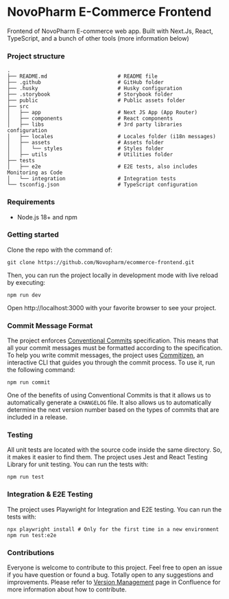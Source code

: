 # NovoPharm E-Commerce Frontend
Frontend of NovoPharm E-commerce web app. Built with Next.Js, React, TypeScript, and a bunch of other tools (more information below)

### Project structure

```shell
.
├── README.md                       # README file
├── .github                         # GitHub folder
├── .husky                          # Husky configuration
├── .storybook                      # Storybook folder
├── public                          # Public assets folder
├── src
│   ├── app                         # Next JS App (App Router)
│   ├── components                  # React components
│   ├── libs                        # 3rd party libraries configuration
│   ├── locales                     # Locales folder (i18n messages)
│   ├── assets                      # Assets folder
│   │   └── styles                  # Styles folder
│   ├── utils                       # Utilities folder
├── tests
│   ├── e2e                         # E2E tests, also includes Monitoring as Code
│   └── integration                 # Integration tests
└── tsconfig.json                   # TypeScript configuration
```

### Requirements
- Node.js 18+ and npm

### Getting started

Clone the repo with the command of:
```shell
git clone https://github.com/Novopharm/ecommerce-frontend.git
```

Then, you can run the project locally in development mode with live reload by executing:
```shell
npm run dev
```
Open http://localhost:3000 with your favorite browser to see your project.

### Commit Message Format

The project enforces [Conventional Commits](https://www.conventionalcommits.org/) specification. This means that all your commit messages must be formatted according to the specification. To help you write commit messages, the project uses [Commitizen](https://github.com/commitizen/cz-cli), an interactive CLI that guides you through the commit process. To use it, run the following command:

```shell
npm run commit
```

One of the benefits of using Conventional Commits is that it allows us to automatically generate a `CHANGELOG` file. It also allows us to automatically determine the next version number based on the types of commits that are included in a release.

### Testing

All unit tests are located with the source code inside the same directory. So, it makes it easier to find them. The project uses Jest and React Testing Library for unit testing. You can run the tests with:

```shell
npm run test
```

### Integration & E2E Testing

The project uses Playwright for Integration and E2E testing. You can run the tests with:

```shell
npx playwright install # Only for the first time in a new environment
npm run test:e2e
```

### Contributions
Everyone is welcome to contribute to this project. Feel free to open an issue if you have question or found a bug. Totally open to any suggestions and improvements.
Please refer to [Version Management](https://avromed.atlassian.net/wiki/x/yoI) page in Confluence for more information about how to contribute.
